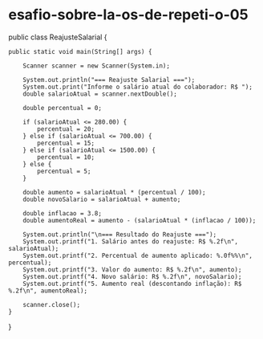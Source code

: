 # esafio-sobre-la-os-de-repeti-o-05

public class ReajusteSalarial {

    public static void main(String[] args) {

        Scanner scanner = new Scanner(System.in);

        System.out.println("=== Reajuste Salarial ===");
        System.out.print("Informe o salário atual do colaborador: R$ ");
        double salarioAtual = scanner.nextDouble();

        double percentual = 0;

        if (salarioAtual <= 280.00) {
            percentual = 20;
        } else if (salarioAtual <= 700.00) {
            percentual = 15;
        } else if (salarioAtual <= 1500.00) {
            percentual = 10;
        } else {
            percentual = 5;
        }

        double aumento = salarioAtual * (percentual / 100);
        double novoSalario = salarioAtual + aumento;

        double inflacao = 3.8;
        double aumentoReal = aumento - (salarioAtual * (inflacao / 100));

        System.out.println("\n=== Resultado do Reajuste ===");
        System.out.printf("1. Salário antes do reajuste: R$ %.2f\n", salarioAtual);
        System.out.printf("2. Percentual de aumento aplicado: %.0f%%\n", percentual);
        System.out.printf("3. Valor do aumento: R$ %.2f\n", aumento);
        System.out.printf("4. Novo salário: R$ %.2f\n", novoSalario);
        System.out.printf("5. Aumento real (descontando inflação): R$ %.2f\n", aumentoReal);

        scanner.close();
    }
}
